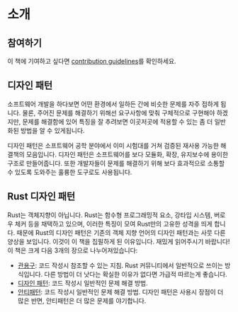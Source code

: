 # 소개

## 참여하기

이 책에 기여하고 싶다면 [contribution guidelines](https://github.com/rust-unofficial/patterns/blob/master/CONTRIBUTING.md)를 확인하세요.

## 디자인 패턴 

소프트웨어 개발을 하다보면 어떤 환경에서 일하든 간에 비슷한 문제를 자주 접하게 됩니다.
물론, 주어진 문제를 해결하기 위해선 요구사항에 맞춰 구체적으로 구현해야 하겠지만, 
문제를 해결함에 있어 특징을 잘 추려보면 이곳저곳에 적용할 수 있는 좀 더 일반화된 방법을 알 수 있게됩니다. 

디자인 패턴은 소프트웨어 공학 분야에서 이미 시험대를 거쳐 검증된 재사용 가능한 해결책의 모음입니다.
디자인 패턴은 소프트웨어를 보다 모듈화, 확장, 유지보수에 용이한 구조로 만들어줍니다.
또한 개발자들이 문제를 해결하기 위해 보다 효과적으로 소통할 수 있도록 도와주는 훌륭한 도구로도 사용됩니다.

## Rust 디자인 패턴

Rust는 객체지향이 아닙니다. Rust는 함수형 프로그래밍적 요소, 강타입 시스템, 버로우 체커 등을 채택하고 있으며,
이러한 특징이 모여 Rust만의 고유한 성격을 띄게 합니다.
때문에 Rust의 디자인 패턴은 기존의 객체 지향 언어의 디자인 패턴과는 사뭇 다른 양상을 보입니다.
이것이 이 책을 집필하게 된 이유입니다. 재밌게 읽어주시기 바랍니다!
이 책은 크게 다음 3개의 장으로 나누어져있습니다:

- [관용구](./idioms/index.md): 코드 작성시 참조할 수 있는 지침.
  Rust 커뮤니티에서 일반적으로 쓰이는 방식입니다.
  다른 방법이 더 낫다는 확실한 이유가 없다면 가급적 따르는게 좋습니다.
- [디자인 패턴](./patterns/index.md): 코드 작성시 일반적인 문제 해결 방법.
- [안티패턴](./anti_patterns/index.md): 코드 작성시 일반적인 문제 해결 방법. 
  디자인 패턴은 사용시 장점이 더 많은 반면, 안티패턴은 더 많은 문제를 야기합니다.
